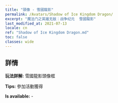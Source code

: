 ```yaml
---
title: "頭像 - 雪國龍影"
permalink: /Avatars/Shadow of Ice Kingdom Dragon/
excerpt: "魔法门之英雄无敌：战争纪元  雪國龍影"
last_modified_at: 2021-07-13
locale: cn
ref: "Shadow of Ice Kingdom Dragon.md"
toc: false
classes: wide
---
```

## 詳情

 **玩法詳解:** 雪國龍影頭像框 

 **Tips:** 參加活動獲得 

 **Is available:**  - 

